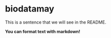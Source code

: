 # biodatamay

This is a sentence that we will see in the README.

**You can format text with markdown!**
